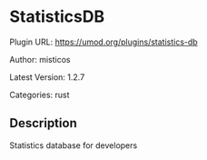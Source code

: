 # StatisticsDB

Plugin URL: https://umod.org/plugins/statistics-db

Author: misticos

Latest Version: 1.2.7

Categories: rust

## Description

Statistics database for developers
